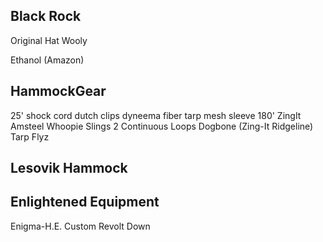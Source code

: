 ## Black Rock
Original Hat
Wooly

Ethanol (Amazon)

## HammockGear
25' shock cord
dutch clips
dyneema fiber tarp
mesh sleeve
180' ZingIt
Amsteel Whoopie Slings
2 Continuous Loops
Dogbone (Zing-It Ridgeline)
Tarp Flyz

## Lesovik Hammock

## Enlightened Equipment
Enigma-H.E. Custom
Revolt Down
